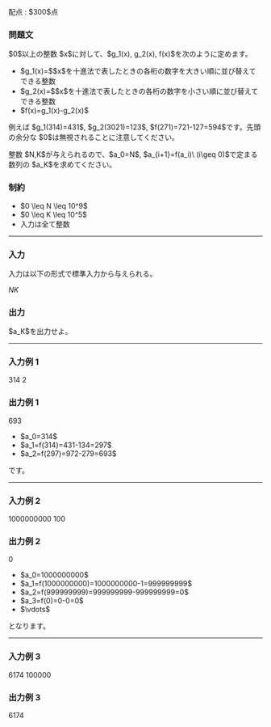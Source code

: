 
<div>

<span>

<span>

<p>
配点 : $300$点
</p>

<div>

<section>

### **問題文**

<p>
$0$以上の整数 $x$に対して、$g_1(x), g_2(x), f(x)$を次のように定めます。
</p>

<ul>

<li>
$g_1(x)=$$x$を十進法で表したときの各桁の数字を大きい順に並び替えてできる整数
</li>

<li>
$g_2(x)=$$x$を十進法で表したときの各桁の数字を小さい順に並び替えてできる整数
</li>

<li>
$f(x)=g_1(x)-g_2(x)$
</li>

</ul>

<p>
例えば $g_1(314)=431$, $g_2(3021)=123$, $f(271)=721-127=594$です。先頭の余分な $0$は無視されることに注意してください。
</p>

<p>
整数 $N,K$が与えられるので、$a_0=N$, $a_{i+1}=f(a_i)\  (i\geq 0)$で定まる数列の $a_K$を求めてください。
</p>

</section>

</div>

<div>

<section>

### **制約**

<ul>

<li>
$0 \leq N \leq 10^9$
</li>

<li>
$0 \leq K \leq 10^5$
</li>

<li>
入力は全て整数
</li>

</ul>

</section>

</div>

---

<div>

<div>

<section>

### **入力**

<p>
入力は以下の形式で標準入力から与えられる。
</p>

<div>

$N$$K$
</div>

</section>

</div>

<div>

<section>

### **出力**

<p>
$a_K$を出力せよ。
</p>

</section>

</div>

</div>

---

<div>

<section>

### **入力例 1**

<div>

314 2

</div>

</section>

</div>

<div>

<section>

### **出力例 1**

<div>

693

</div>

<ul>

<li>
$a_0=314$
</li>

<li>
$a_1=f(314)=431-134=297$
</li>

<li>
$a_2=f(297)=972-279=693$
</li>

</ul>

<p>
です。
</p>

</section>

</div>

---

<div>

<section>

### **入力例 2**

<div>

1000000000 100

</div>

</section>

</div>

<div>

<section>

### **出力例 2**

<div>

0

</div>

<ul>

<li>
$a_0=1000000000$
</li>

<li>
$a_1=f(1000000000)=1000000000-1=999999999$
</li>

<li>
$a_2=f(999999999)=999999999-999999999=0$
</li>

<li>
$a_3=f(0)=0-0=0$
</li>

<li>
$\vdots$
</li>

</ul>

<p>
となります。
</p>

</section>

</div>

---

<div>

<section>

### **入力例 3**

<div>

6174 100000

</div>

</section>

</div>

<div>

<section>

### **出力例 3**

<div>

6174

</div>

</section>

</div>

</span>

</span>

</div>
